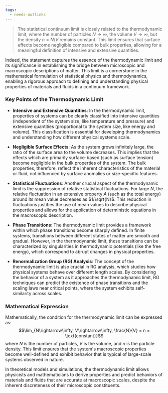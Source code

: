```yaml
---
tags:
  - needs-outlinks
---
```


>The statistical continuum limit is closely related to the thermodynamic limit, where the number of particles $N \rightarrow \infty$, the volume $V \rightarrow \infty$, but the density $n = N/V$ remains constant. This limit ensures that surface effects become negligible compared to bulk properties, allowing for a meaningful definition of intensive and extensive quantities.

Indeed, the statement captures the essence of the thermodynamic limit and its significance in establishing the bridge between microscopic and macroscopic descriptions of matter. This limit is a cornerstone in the mathematical formulation of statistical physics and thermodynamics, enabling a rigorous approach to defining and understanding physical properties of materials and fluids in a continuum framework.

### Key Points of the Thermodynamic Limit

- **Intensive and Extensive Quantities**: In the thermodynamic limit, properties of systems can be clearly classified into intensive quantities (independent of the system size, like temperature and pressure) and extensive quantities (proportional to the system size, like energy and volume). This classification is essential for developing thermodynamics and understanding how different physical systems scale.

- **Negligible Surface Effects**: As the system grows infinitely large, the ratio of the surface area to the volume decreases. This implies that the effects which are primarily surface-based (such as surface tension) become negligible in the bulk properties of the system. The bulk properties, therefore, reflect the inherent characteristics of the material or fluid, not influenced by surface anomalies or size-specific features.

- **Statistical Fluctuations**: Another crucial aspect of the thermodynamic limit is the suppression of relative statistical fluctuations. For large $N$, the relative fluctuation in an extensive property $A$ (such as the total energy) around its mean value decreases as $1/\sqrt{N}$. This reduction in fluctuations justifies the use of mean values to describe physical properties and allows for the application of deterministic equations in the macroscopic description.

- **Phase Transitions**: The thermodynamic limit provides a framework within which phase transitions become sharply defined. In finite systems, transitions between different states of matter are smooth and gradual. However, in the thermodynamic limit, these transitions can be characterized by singularities in thermodynamic potentials (like the free energy), which correspond to abrupt changes in physical properties.

- **Renormalization Group (RG) Analysis**: The concept of the thermodynamic limit is also crucial in RG analysis, which studies how physical systems behave over different length scales. By considering the behavior of a system as it approaches the thermodynamic limit, RG techniques can predict the existence of phase transitions and the scaling laws near critical points, where the system exhibits self-similarity across scales.

### Mathematical Expression

Mathematically, the condition for the thermodynamic limit can be expressed as:
$$\lim_{N\rightarrow\infty, V\rightarrow\infty, \frac{N}{V} = n = \text{constant}}$$
where $N$ is the number of particles, $V$ is the volume, and $n$ is the particle density. This limit ensures that the system's macroscopic properties become well-defined and exhibit behavior that is typical of large-scale systems observed in nature.

In theoretical models and simulations, the thermodynamic limit allows physicists and mathematicians to derive properties and predict behaviors of materials and fluids that are accurate at macroscopic scales, despite the inherent discreteness of their microscopic constituents.